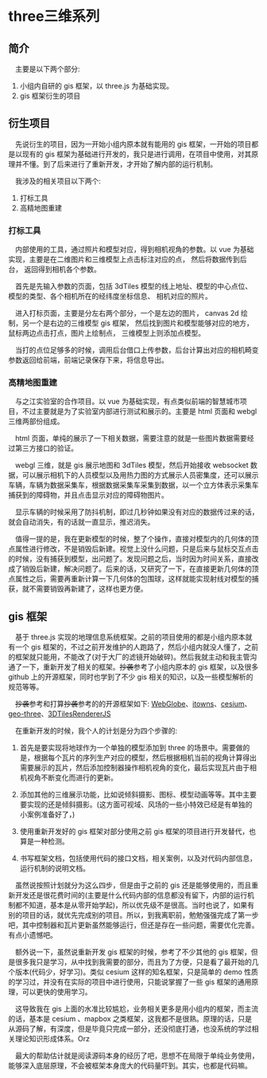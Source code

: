 # three三维系列

## 简介

&emsp;主要是以下两个部分:

1. 小组内自研的 gis 框架，以 three.js 为基础实现。
2. gis 框架衍生的项目

## 衍生项目

&emsp;先说衍生的项目，因为一开始小组内原本就有能用的 gis 框架，一开始的项目都是以现有的 gis 框架为基础进行开发的，我只是进行调用，在项目中使用，对其原理并不懂。到了后来进行了重新开发，才开始了解内部的运行机制。

&emsp;我涉及的相关项目以下两个: 

1. 打标工具
2. 高精地图重建

### 打标工具

&emsp;内部使用的工具，通过照片和模型对应，得到相机视角的参数。以 vue 为基础实现，主要是在二维图片和三维模型上点击标注对应的点， 然后将数据传到后台， 返回得到相机各个参数。

&emsp;首先是先输入参数的页面，包括 3dTiles 模型的线上地址、模型的中心点位、模型的类型、各个相机所在的经纬度坐标信息、 相机对应的照片。

&emsp;进入打标页面，主要是分左右两个部分，一个是左边的图片， canvas 2d 绘制，另一个是右边的三维模型 gis 框架， 然后找到图片和模型能够对应的地方，鼠标两边点击打点，图片上绘制点， 三维模型上则添加点模型。

&emsp;当打的点位足够多的时候，调用后台借口上传参数，后台计算出对应的相机畸变参数返回给前端，前端记录保存下来，将信息导出。

### 高精地图重建

&emsp;与之江实验室的合作项目。以 vue 为基础实现，有点类似前端的智慧城市项目，不过主要就是为了实验室内部进行测试和展示的。主要是 html 页面和 webgl 三维两部份组成。

&emsp;html 页面，单纯的展示了一下相关数据，需要注意的就是一些图片数据需要经过第三方接口的验证。

&emsp;webgl 三维，就是 gis 展示地图和 3dTiles 模型，然后开始接收 websocket 数据，可以展示相机下的人员模型以及用热力图的方式展示人员密集度，还可以展示车辆，车辆为数据采集车，根据数据采集车采集到数据，以一个立方体表示采集车捕获到的障碍物，并且点击显示对应的障碍物图片。

&emsp;显示车辆的时候采用了防抖机制，即过几秒钟如果没有对应的数据传过来的话，就会自动消失，有的话就一直显示，推迟消失。

&emsp;值得一提的是，我在更新模型的时候，整了个操作，直接对模型内的几何体的顶点属性进行修改，不是销毁后新建。视觉上没什么问题，只是后来与鼠标交互点击的时候，没有捕获到模型，出问题了。发现问题之后，当时因为时间关系，直接改成了销毁后新建，解决问题了。后来的话，又研究了一下，在直接更新几何体的顶点属性之后，需要再重新计算一下几何体的包围球，这样就能实现射线对模型的捕获，就不需要销毁再新建了，这样也更方便。

## gis 框架

&emsp;基于 three.js 实现的地理信息系统框架。之前的项目使用的都是小组内原本就有一个 gis 框架的，不过之前开发维护的人跑路了，然后小组内就没人懂了，之前的框架就只能用，不能改了(对于大厂的滤镜开始破碎)。然后我就主动和我主管沟通了一下，重新开发了相关的框架。~~抄袭~~参考了小组内原本的 gis 框架，以及很多 github 上的开源框架，同时也学到了不少 gis 相关的知识，以及一些模型解析的规范等等。

&emsp;~~抄袭~~参考和打算~~抄袭~~参考的的开源框架如下: [WebGlobe](https://github.com/iSpring/WebGlobe)、[itowns](https://github.com/iTowns/itowns)、[cesium](https://github.com/CesiumGS/cesium)、[geo-three](https://github.com/tentone/geo-three)、[3DTilesRendererJS](https://github.com/NASA-AMMOS/3DTilesRendererJS)

&emsp;在重新开发的时候，我个人的计划是分为四个步骤的: 

1. 首先是要实现将地球作为一个单独的模型添加到 three 的场景中。需要做的是，根据每个瓦片的序列生产对应的模型，然后根据相机当前的视角计算得出需要展示的瓦片，然后添加控制器操作相机视角的变化，最后实现瓦片由于相机视角不断变化而进行的更新。

2. 添加其他的三维展示功能，比如说倾斜摄影、图标、模型动画等等。其中主要要实现的还是倾斜摄影。(这方面可视域、风场的一些小特效已经是有单独的小案例准备好了，)

3. 使用重新开发好的 gis 框架对部分使用之前 gis 框架的项目进行开发替代，也算是一种检测。

4. 书写框架文档，包括使用代码的接口文档，相关案例，以及对代码内部信息，运行机制的说明文档。

&emsp;虽然说按照计划就分为这么四步，但是由于之前的 gis 还是能够使用的，而且重新开发还是很花费时间的(主要是什么代码内部的信息都没有留下，内部的运行机制都不知道，基本是从零开始学起)，所以优先级不是很高。当时也说了，如果有别的项目的话，就优先完成别的项目。所以，到我离职前，勉勉强强完成了第一步吧，其中控制器和瓦片更新虽然能够运行，但还是存在一些问题，需要优化完善。有点小遗憾吧。

&emsp;额外说一下，虽然说重新开发 gis 框架的时候，参考了不少其他的 gis 框架，但是很多我只是学习，从中找到我需要的部分，而且为了方便，只是看了最开始的几个版本(代码少，好学习)。类似 cesium 这样的知名框架，只是简单的 demo 性质的学习过，并没有在实际的项目中进行使用，只能说掌握了一些 gis 框架的通用原理，可以更快的使用学习。

&emsp;这导致我在 gis 上面的水准比较尴尬，业务相关更多是用小组内的框架，而主流的话，基本是 cesium 、mapbox 之类框架，这我都不是很熟。原理的话，只是从源码了解，有深度，但是毕竟只完成一部分，还没彻底打通，也没系统的学过相关理论知识形成体系。Orz

&emsp;最大的帮助估计就是阅读源码本身的经历了吧，思想不在局限于单纯业务使用，能够深入底层原理，不会被框架本身庞大的代码量吓到。其实，也都是代码嘛。

